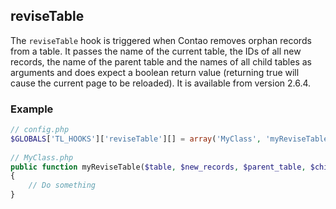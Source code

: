 reviseTable
-----------

The ```reviseTable``` hook is triggered when Contao removes orphan records from a table. It passes the name of the current table, the IDs of all new records, the name of the parent table and the names of all child tables as arguments and does expect a boolean return value (returning true will cause the current page to be reloaded). It is available from version 2.6.4.


### Example ###

```php
// config.php
$GLOBALS['TL_HOOKS']['reviseTable'][] = array('MyClass', 'myReviseTable');
 
// MyClass.php
public function myReviseTable($table, $new_records, $parent_table, $child_tables)
{
    // Do something
}
``` 
